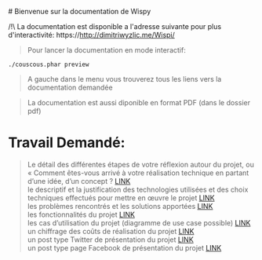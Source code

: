 # Bienvenue sur la documentation de Wispy

/!\ La documentation est disponible a l'adresse suivante pour plus d'interactivité: https://http://dimitriwyzlic.me/Wispi/

> Pour lancer la documentation en mode interactif:
```
./couscous.phar preview
```

> A gauche dans le menu vous trouverez tous les liens vers la documentation demandée

> La documentation est aussi diponible en format PDF (dans le dossier pdf)

# Travail Demandé:

> Le détail des différentes étapes de votre réflexion autour du projet, ou « Comment êtes-vous arrivé à votre réalisation technique en partant d’une idée, d’un concept ? [LINK](why.md)  
> le descriptif et la justification des technologies utilisées et des choix techniques effectués pour mettre en œuvre le projet [LINK](technologies.md)  
> les problèmes rencontrés et les solutions apportées [LINK](problemes.md)  
> les fonctionnalités du projet [LINK](fonctionnalites.md)  
> les cas d’utilisation du projet (diagramme de use case possible) [LINK](use_case.md)  
> un chiffrage des coûts de réalisation du projet [LINK](couts.md)  
>un post type Twitter de présentation du projet [LINK](posts.md)  
>un post type page Facebook de présentation du projet [LINK](posts.md)
